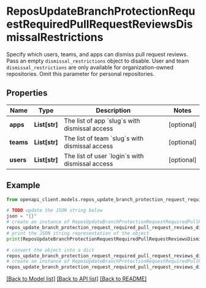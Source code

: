 # ReposUpdateBranchProtectionRequestRequiredPullRequestReviewsDismissalRestrictions

Specify which users, teams, and apps can dismiss pull request reviews. Pass an empty `dismissal_restrictions` object to disable. User and team `dismissal_restrictions` are only available for organization-owned repositories. Omit this parameter for personal repositories.

## Properties

Name | Type | Description | Notes
------------ | ------------- | ------------- | -------------
**apps** | **List[str]** | The list of app &#x60;slug&#x60;s with dismissal access | [optional] 
**teams** | **List[str]** | The list of team &#x60;slug&#x60;s with dismissal access | [optional] 
**users** | **List[str]** | The list of user &#x60;login&#x60;s with dismissal access | [optional] 

## Example

```python
from openapi_client.models.repos_update_branch_protection_request_required_pull_request_reviews_dismissal_restrictions import ReposUpdateBranchProtectionRequestRequiredPullRequestReviewsDismissalRestrictions

# TODO update the JSON string below
json = "{}"
# create an instance of ReposUpdateBranchProtectionRequestRequiredPullRequestReviewsDismissalRestrictions from a JSON string
repos_update_branch_protection_request_required_pull_request_reviews_dismissal_restrictions_instance = ReposUpdateBranchProtectionRequestRequiredPullRequestReviewsDismissalRestrictions.from_json(json)
# print the JSON string representation of the object
print(ReposUpdateBranchProtectionRequestRequiredPullRequestReviewsDismissalRestrictions.to_json())

# convert the object into a dict
repos_update_branch_protection_request_required_pull_request_reviews_dismissal_restrictions_dict = repos_update_branch_protection_request_required_pull_request_reviews_dismissal_restrictions_instance.to_dict()
# create an instance of ReposUpdateBranchProtectionRequestRequiredPullRequestReviewsDismissalRestrictions from a dict
repos_update_branch_protection_request_required_pull_request_reviews_dismissal_restrictions_from_dict = ReposUpdateBranchProtectionRequestRequiredPullRequestReviewsDismissalRestrictions.from_dict(repos_update_branch_protection_request_required_pull_request_reviews_dismissal_restrictions_dict)
```
[[Back to Model list]](../README.md#documentation-for-models) [[Back to API list]](../README.md#documentation-for-api-endpoints) [[Back to README]](../README.md)


